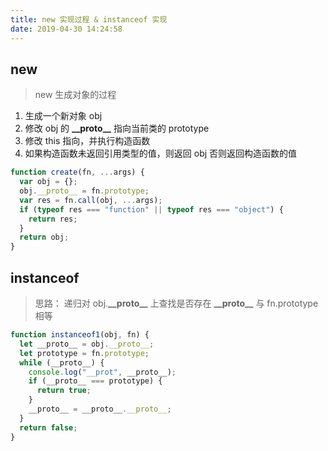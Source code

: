 ```yaml
---
title: new 实现过程 & instanceof 实现
date: 2019-04-30 14:24:58
---
```


## new

> new 生成对象的过程

1. 生成一个新对象 obj
2. 修改 obj 的 **\_\_proto\_\_** 指向当前类的 prototype
3. 修改 this 指向，并执行构造函数
4. 如果构造函数未返回引用类型的值，则返回 obj 否则返回构造函数的值

```js
function create(fn, ...args) {
  var obj = {};
  obj.__proto__ = fn.prototype;
  var res = fn.call(obj, ...args);
  if (typeof res === "function" || typeof res === "object") {
    return res;
  }
  return obj;
}
```

## instanceof

> 思路： 递归对 obj.**\_\_proto\_\_** 上查找是否存在 **\_\_proto\_\_** 与 fn.prototype 相等

```js
function instanceof1(obj, fn) {
  let __proto__ = obj.__proto__;
  let prototype = fn.prototype;
  while (__proto__) {
    console.log("__prot", __proto__);
    if (__proto__ === prototype) {
      return true;
    }
    __proto__ = __proto__.__proto__;
  }
  return false;
}
```
